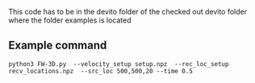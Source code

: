 This code has to be in the devito folder of the checked out devito folder where the folder examples is located
## Example command 
```
python3 FW-3D.py  --velocity_setup setup.npz  --rec_loc_setup recv_locations.npz  --src_loc 500,500,20 --time 0.5
```

